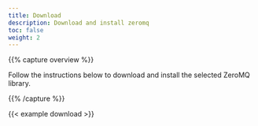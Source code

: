 ```yaml
---
title: Download
description: Download and install zeromq
toc: false
weight: 2
---
```


{{% capture overview %}}

Follow the instructions below to download and install the selected ZeroMQ
library.

{{% /capture %}}

{{< example download >}}
    
